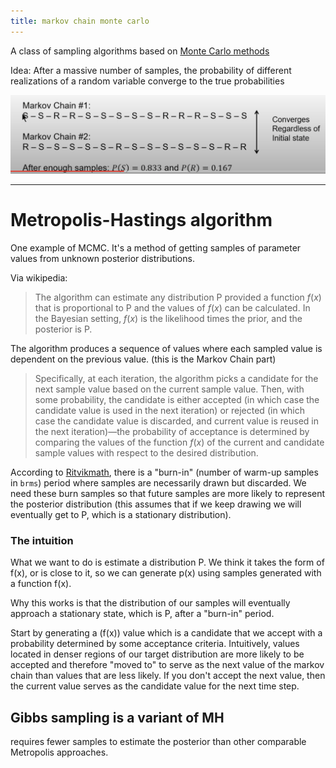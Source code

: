 ```yaml
---
title: markov chain monte carlo
---
```


A class of sampling algorithms based on [Monte Carlo methods](notes/statistics/Monte-Carlo-methods.md)

Idea: After a massive number of samples, the probability of different realizations of a random variable converge to the true probabilities

![Pasted image 20210316165456.png](/notes/images/20210316165456.png)

---

# Metropolis-Hastings algorithm
One example of MCMC. It's a method of getting samples of parameter values from unknown posterior distributions.

Via wikipedia: 

> The algorithm can estimate any distribution P provided a function $f(x)$ that is proportional to P and the values of $f(x)$ can be calculated. In the Bayesian setting, $f(x)$ is the likelihood times the prior, and the posterior is P. 

The algorithm produces a sequence of values where each sampled value is dependent on the previous value. (this is the Markov Chain part)

> Specifically, at each iteration, the algorithm picks a candidate for the next sample value based on the current sample value. Then, with some probability, the candidate is either accepted (in which case the candidate value is used in the next iteration) or rejected (in which case the candidate value is discarded, and current value is reused in the next iteration)—the probability of acceptance is determined by comparing the values of the function $f(x)$ of the current and candidate sample values with respect to the desired distribution.

According to [Ritvikmath](https://www.youtube.com/watch?v=yCv2N7wGDCw), there is a "burn-in" (number of warm-up samples in `brms`) period where samples are necessarily drawn but discarded. We need these burn samples so that future samples are more likely to represent the posterior distribution (this assumes that if we keep drawing we will eventually get to P, which is a stationary distribution).

### The intuition
What we want to do is estimate a distribution P. We think it takes the form of f(x), or is close to it, so we can generate p(x) using samples generated with a function f(x). 

Why this works is that the distribution of our samples will eventually approach a stationary state, which is P, after a "burn-in" period.

Start by generating a (f(x)) value which is a candidate that we accept with a probability determined by some acceptance criteria. Intuitively, values located in denser regions of our target distribution are more likely to be accepted and therefore "moved to" to serve as the next value of the markov chain than values that are less likely. If you don't accept the next value, then the current value serves as the candidate value for the next time step.

## Gibbs sampling is a variant of MH

requires fewer samples to estimate the posterior than other comparable Metropolis approaches.